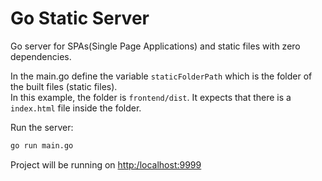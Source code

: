 # Go Static Server

Go server for SPAs(Single Page Applications) and static files with zero dependencies.

In the main.go define the variable `staticFolderPath` which is the folder of the built files (static files).  
In this example, the folder is `frontend/dist`.
It expects that there is a `index.html` file inside the folder.

Run the server:
```bash
go run main.go
```
Project will be running on [http:/localhost:9999](http:/localhost:9999)